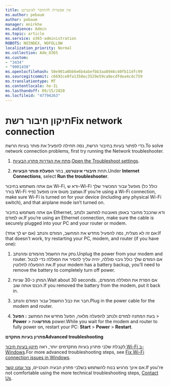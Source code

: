 ```yaml
---
title: אין אפשרות להתחבר לאינטרנט
ms.author: pebaum
author: pebaum
manager: mnirkhe
ms.audience: Admin
ms.topic: article
ms.service: o365-administration
ROBOTS: NOINDEX, NOFOLLOW
localization_priority: Normal
ms.collection: Adm_O365
ms.custom:
- "3434"
- "9001438"
ms.openlocfilehash: 50e901a0bb6e6b4abefbb3aa8946c40fb11dfc99
ms.sourcegitcommit: c6692ce0fa1358ec3529e59ca0ecdfdea4cdc759
ms.translationtype: MT
ms.contentlocale: he-IL
ms.lasthandoff: 09/15/2020
ms.locfileid: "47794263"
---
```

# <a name="fix-network-connection"></a><span data-ttu-id="3f9bb-102">תיקון חיבור רשת</span><span class="sxs-lookup"><span data-stu-id="3f9bb-102">Fix network connection</span></span>

<span data-ttu-id="3f9bb-103">כדי לפתור בעיות בחיבור הרשת, נסה תחילה להפעיל את פותר בעיות הרשת.</span><span class="sxs-lookup"><span data-stu-id="3f9bb-103">To solve network connection problems, first try running the Network troubleshooter.</span></span> 

1. <span data-ttu-id="3f9bb-104">[פתח את הגדרות פתרון הבעיות](ms-settings:troubleshoot).</span><span class="sxs-lookup"><span data-stu-id="3f9bb-104">[Open the Troubleshoot settings](ms-settings:troubleshoot).</span></span>

2. <span data-ttu-id="3f9bb-105">תחת **חיבורי אינטרנט**, בחר **הפעלת פותר הבעיות**.</span><span class="sxs-lookup"><span data-stu-id="3f9bb-105">Under **Internet Connections**, select **Run the troubleshooter**.</span></span>

<span data-ttu-id="3f9bb-106">אם אתה משתמש בחיבור Wi-Fi, ודא ש-Wi-Fi מופעל עבור המכשיר שלך (כולל כל בורר Wi-Fi פיזי) ושמצב מטוס אינו מופעל.</span><span class="sxs-lookup"><span data-stu-id="3f9bb-106">If you’re using a Wi-Fi connection, make sure Wi-Fi is turned on for your device (including any physical Wi-Fi switch), and that airplane mode isn’t turned on.</span></span>

<span data-ttu-id="3f9bb-107">אם אתה משתמש בחיבור Ethernet, ודא שהכבל מחובר באופן מאובטח למחשב ולנתב או למודם.</span><span class="sxs-lookup"><span data-stu-id="3f9bb-107">If you’re using an Ethernet connection, make sure the cable is securely plugged into your PC and your router or modem.</span></span>

<span data-ttu-id="3f9bb-108">אם זה לא מצליח, נסה להפעיל מחדש את המחשב, המודם והנתב (אם יש לך אחד):</span><span class="sxs-lookup"><span data-stu-id="3f9bb-108">If that doesn't work, try restarting your PC, modem, and router (if you have one):</span></span>

1. <span data-ttu-id="3f9bb-109">נתק את החשמל מהמודם ומהנתב.</span><span class="sxs-lookup"><span data-stu-id="3f9bb-109">Unplug the power from your modem and router.</span></span> <span data-ttu-id="3f9bb-110">אם המודם שלך כולל גיבוי סוללה, יהיה עליך להסיר את הסוללה כדי לבטל את ההפעלה לחלוטין.</span><span class="sxs-lookup"><span data-stu-id="3f9bb-110">If your modem has a battery backup, you’ll need to remove the battery to completely turn off power.</span></span>

2. <span data-ttu-id="3f9bb-111">המתן כ-30 שניות.</span><span class="sxs-lookup"><span data-stu-id="3f9bb-111">Wait about 30 seconds.</span></span> <span data-ttu-id="3f9bb-112">אם הסרת את הסוללה מהמודם, הכנס אותה שוב.</span><span class="sxs-lookup"><span data-stu-id="3f9bb-112">If you removed the battery from the modem, put it back in.</span></span>

3. <span data-ttu-id="3f9bb-113">חבר את כבל החשמל עבור המודם והנתב.</span><span class="sxs-lookup"><span data-stu-id="3f9bb-113">Plug in the power cable for the modem and router.</span></span>

4. <span data-ttu-id="3f9bb-114">בעת המתנה למודם ולנתב להפעלה מלאה, הפעל מחדש את המחשב **: הפעל**  >  **Power**  >  **מחדש**את power.</span><span class="sxs-lookup"><span data-stu-id="3f9bb-114">While you wait for the modem and router to fully power on, restart your PC: **Start** > **Power** > **Restart**.</span></span>

<span data-ttu-id="3f9bb-115">**פתרון בעיות מתקדם**</span><span class="sxs-lookup"><span data-stu-id="3f9bb-115">**Advanced troubleshooting**</span></span>

<span data-ttu-id="3f9bb-116">לקבלת שלבי פתרון בעיות מתקדמים יותר, ראה [תיקון בעיות חיבור Wi-Fi ב-Windows](https://support.microsoft.com/help/10741?ocid=SMC10741%2F).</span><span class="sxs-lookup"><span data-stu-id="3f9bb-116">For more advanced troubleshooting steps, see [Fix Wi-Fi connection issues in Windows](https://support.microsoft.com/help/10741?ocid=SMC10741%2F).</span></span> 

<span data-ttu-id="3f9bb-117">אם אינך מרגיש בנוח להשתמש בשלבי פתרון הבעיה הטכניים, [צור עמנו קשר](https://support.microsoft.com/contactus).</span><span class="sxs-lookup"><span data-stu-id="3f9bb-117">If you're not comfortable using the more technical troubleshooting steps, [Contact Us](https://support.microsoft.com/contactus).</span></span>
